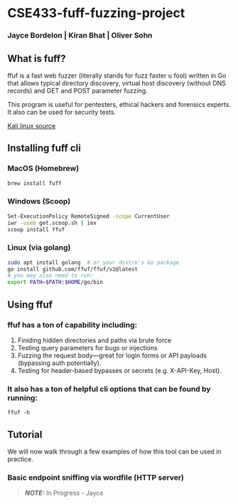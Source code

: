 # CSE433-fuff-fuzzing-project

### Jayce Bordelon | Kiran Bhat | Oliver Sohn

## What is fuff?

ffuf is a fast web fuzzer (literally stands for fuzz faster u fool) written in Go that allows typical directory discovery, virtual host discovery (without DNS records) and GET and POST parameter fuzzing.

This program is useful for pentesters, ethical hackers and forensics experts. It also can be used for security tests.

[Kali linux source](https://www.kali.org/tools/ffuf/)

## Installing fuff cli

### MacOS (Homebrew)

```bash
brew install fuff
```

### Windows (Scoop)

```bash
Set-ExecutionPolicy RemoteSigned -scope CurrentUser
iwr -useb get.scoop.sh | iex
scoop install ffuf
```

### Linux (via golang)

```bash
sudo apt install golang  # or your distro's Go package
go install github.com/ffuf/ffuf/v2@latest
# you may also need to run:
export PATH=$PATH:$HOME/go/bin
```

## Using ffuf

### ffuf has a ton of capability including:

1. Finiding hidden directories and paths via brute force
2. Testing query parameters for bugs or injections
3. Fuzzing the request body—great for login forms or API payloads (bypassing auth potentially).
4. Testing for header-based bypasses or secrets (e.g. X-API-Key, Host).

### It also has a ton of helpful cli options that can be found by running:

```
ffuf -h
```

## Tutorial

We will now walk through a few examples of how this tool can be used in practice.

### Basic endpoint sniffing via wordfile (HTTP server)

> **_NOTE:_** In Progress - Jayce
